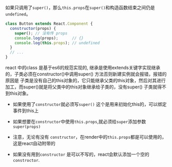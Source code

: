 如果只调用了`super()`，那么`this.props`在`super()`和构造函数结束之间仍是`undefined`。

```jsx
class Button extends React.Component {
  constructor(props) {
    super(); // 没有传 props
    console.log(props);      // {}
    console.log(this.props); // undefined 
  }
  // ...
}
```

react 中的class 是基于es6的规范实现的, 继承是使用extends关键字实现继承的，子类必须在constructor()中调用super() 方法否则新建实例就会报错，报错的原因是 子类是没有自己的this对象的，它只能继承父类的this对象，然后对其进行加工，而super()就是将父类中的this对象继承给子类的，没有super() 子类就得不到this对象。

* 如果使用了`constructor`就必须写`super()` 这个是用来初始化this的，可以绑定事件到this上

* 如果想要在`constructor`中使用`this.props`,就必须给`super`添加参数 `super(props)`

* 注意，无论有没有 `constructor`，在render中的`this.props`都是可以使用的，这是react自动附带的

* 如果没有用到`constructor` 是可以不写的，react会默认添加一个空的`constroctor`.